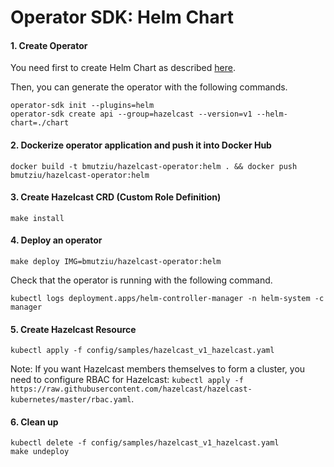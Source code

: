 # Operator SDK: Helm Chart

#### 1. Create Operator

You need first to create Helm Chart as described [here](chart/README.md).

Then, you can generate the operator with the following commands.

```
operator-sdk init --plugins=helm
operator-sdk create api --group=hazelcast --version=v1 --helm-chart=./chart
```

#### 2. Dockerize operator application and push it into Docker Hub

```
docker build -t bmutziu/hazelcast-operator:helm . && docker push bmutziu/hazelcast-operator:helm
```

#### 3. Create Hazelcast CRD (Custom Role Definition)

```
make install
```

#### 4. Deploy an operator

```
make deploy IMG=bmutziu/hazelcast-operator:helm
```

Check that the operator is running with the following command.

```
kubectl logs deployment.apps/helm-controller-manager -n helm-system -c manager
```

#### 5. Create Hazelcast Resource

```
kubectl apply -f config/samples/hazelcast_v1_hazelcast.yaml
```

Note: If you want Hazelcast members themselves to form a cluster, you need to configure RBAC for Hazelcast: `kubectl apply -f https://raw.githubusercontent.com/hazelcast/hazelcast-kubernetes/master/rbac.yaml`.

#### 6. Clean up

```
kubectl delete -f config/samples/hazelcast_v1_hazelcast.yaml
make undeploy
```
